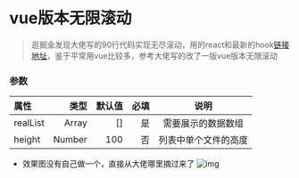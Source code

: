 # vue版本无限滚动
> 逛掘金发现大佬写的90行代码实现无尽滚动，用的react和最新的hook[链接地址][1]，鉴于平常用vue比较多，参考大佬写的改了一版vue版本无限滚动
### 参数
| 属性      |    类型   | 默认值      |  必填       |说明                          |
| :-------- | --------: | --------:  |------------:|:---------------------------:|
| realList  |  Array    |  []        |   是        |  需要展示的数据数组           |
| height    |  Number   |  100       |   否        |  列表中单个文件的高度               |

- 效果图没有自己做一个，直接从大佬哪里摘过来了
![img](https://user-gold-cdn.xitu.io/2019/9/18/16d4002ce94f29ad?imageslim)

[1]: https://juejin.im/post/5d7f80796fb9a06b24434d4e